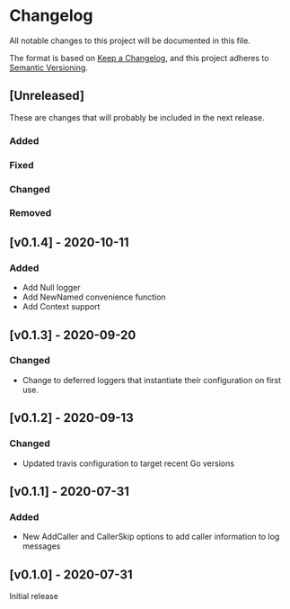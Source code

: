 # Changelog
All notable changes to this project will be documented in this file.

The format is based on [Keep a Changelog](https://keepachangelog.com/en/1.0.0/),
and this project adheres to [Semantic Versioning](https://semver.org/spec/v2.0.0.html).

## [Unreleased]

These are changes that will probably be included in the next release.

### Added
 
### Fixed

### Changed
 
### Removed

## [v0.1.4] - 2020-10-11

### Added
 * Add Null logger
 * Add NewNamed convenience function
 * Add Context support

## [v0.1.3] - 2020-09-20

### Changed 
 * Change to deferred loggers that instantiate their configuration on first use.

## [v0.1.2] - 2020-09-13

### Changed 
 * Updated travis configuration to target recent Go versions

## [v0.1.1] - 2020-07-31

### Added
 * New AddCaller and CallerSkip options to add caller information to log messages

## [v0.1.0] - 2020-07-31

Initial release
